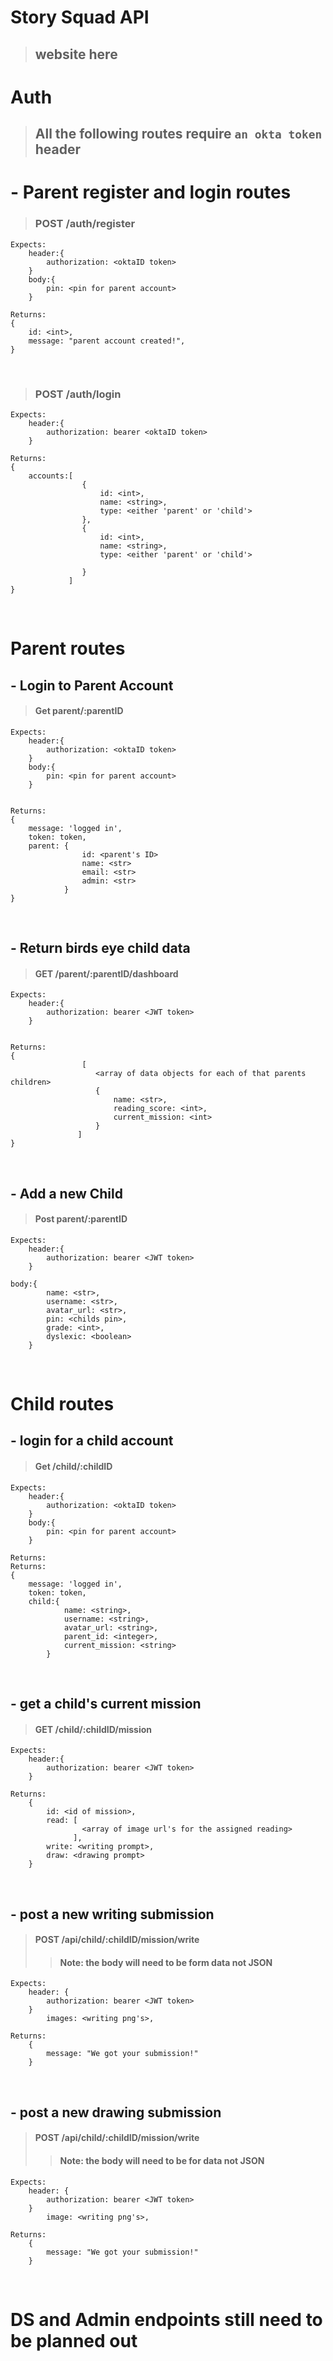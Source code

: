 # Story Squad API

> ## website here 

# Auth

> ## All the following routes require **`an okta token`** header



# - Parent register and login routes
>
> ### POST /auth/register

```
Expects:
    header:{
        authorization: <oktaID token>
    }
    body:{
        pin: <pin for parent account>
    }
```

```
Returns:
{
    id: <int>,
    message: "parent account created!",
}
```

<br />

> ### POST /auth/login

```
Expects:
    header:{
        authorization: bearer <oktaID token>
    }
```

```
Returns:
{
    accounts:[
                {
                    id: <int>,
                    name: <string>,
                    type: <either 'parent' or 'child'>
                },
                {
                    id: <int>,
                    name: <string>,
                    type: <either 'parent' or 'child'>

                }
             ]
}
```

<br />

# Parent routes

## - Login to Parent Account

> #### Get parent/:parentID

```
Expects:
    header:{
        authorization: <oktaID token>
    }
    body:{
        pin: <pin for parent account>
    }
```

```

Returns:
{
    message: 'logged in',
    token: token,
    parent: {
                id: <parent's ID>
                name: <str>
                email: <str>
                admin: <str>
            }
}
```

<br />

## - Return birds eye child data

> #### GET /parent/:parentID/dashboard

```
Expects:
    header:{
        authorization: bearer <JWT token>
    }
```

```

Returns:
{
                [
                   <array of data objects for each of that parents children>
                   {
                       name: <str>,
                       reading_score: <int>,
                       current_mission: <int>
                   }
               ]
}

```

<br />

## - Add a new Child

> #### Post parent/:parentID

```
Expects:
    header:{
        authorization: bearer <JWT token>
    }

body:{
        name: <str>,
        username: <str>,
        avatar_url: <str>,
        pin: <childs pin>,
        grade: <int>,
        dyslexic: <boolean>
    }
```

<br />

# Child routes

## - login for a child account

> #### Get /child/:childID

```
Expects:
    header:{
        authorization: <oktaID token>
    }
    body:{
        pin: <pin for parent account>
    }
```

```
Returns:
Returns:
{
    message: 'logged in',
    token: token,
    child:{
            name: <string>,
            username: <string>,
            avatar_url: <string>,
            parent_id: <integer>,
            current_mission: <string>
        }
```

<br />

## - get a child's current mission

> #### GET /child/:childID/mission

```
Expects:
    header:{
        authorization: bearer <JWT token>
    }
```

```
Returns:
    {
        id: <id of mission>,
        read: [
                <array of image url's for the assigned reading>
              ],
        write: <writing prompt>,
        draw: <drawing prompt>
    }
```

<br />

## - post a new writing submission

> #### POST /api/child/:childID/mission/write
> > #### Note: the body will need to be form data not JSON

```
Expects:
    header: {
        authorization: bearer <JWT token>
    }
        images: <writing png's>,

```

```
Returns:
    {
        message: "We got your submission!"
    }
```
<br />

## - post a new drawing submission

> #### POST /api/child/:childID/mission/write
> > #### Note: the body will need to be for data not JSON

```
Expects:
    header: {
        authorization: bearer <JWT token>
    }
        image: <writing png's>,

```

```
Returns:
    {
        message: "We got your submission!"
    }
```
<br />

# DS and Admin endpoints still need to be planned out



